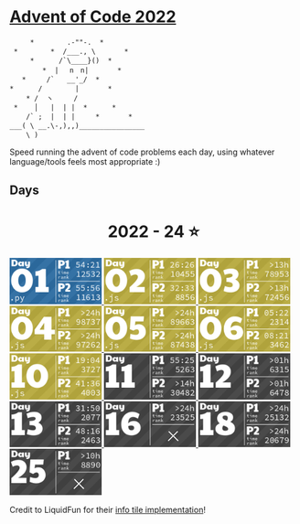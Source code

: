 # [Advent of Code 2022](https://adventofcode.com/2022/)

```
     *        .-""-.  *
 *        *  /___., \       *
     *      /`\____}()  *
        *  | 　n　n|       *
   *     /`   __'_/  *
*      /        |       *
    * /  ヽ     /
 *    │   |  | |  *      *
    /` ;  |  | |     *       *
___( \ __.\-,),,)________________
    \ )
```

Speed running the advent of code problems each day,
using whatever language/tools feels most appropriate :)

## Days

<!-- AOC TILES BEGIN -->
<h1 align="center">
  2022 - 24 ⭐
</h1>
<a href="2022/01/soln_calories.py">
  <img src="assets/2022/01.png" width="161px">
</a>
<a href="2022/02/soln_rps.js">
  <img src="assets/2022/02.png" width="161px">
</a>
<a href="2022/03/soln_bags.js">
  <img src="assets/2022/03.png" width="161px">
</a>
<a href="2022/04/soln_cleaning.js">
  <img src="assets/2022/04.png" width="161px">
</a>
<a href="2022/05/soln_towers.js">
  <img src="assets/2022/05.png" width="161px">
</a>
<a href="2022/06/soln_markers.js">
  <img src="assets/2022/06.png" width="161px">
</a>
<a href="2022/10/soln_pixels.js">
  <img src="assets/2022/10.png" width="161px">
</a>
<a href="None">
  <img src="assets/2022/11.png" width="161px">
</a>
<a href="None">
  <img src="assets/2022/12.png" width="161px">
</a>
<a href="None">
  <img src="assets/2022/13.png" width="161px">
</a>
<a href="None">
  <img src="assets/2022/16.png" width="161px">
</a>
<a href="None">
  <img src="assets/2022/18.png" width="161px">
</a>
<a href="None">
  <img src="assets/2022/25.png" width="161px">
</a>
<!-- AOC TILES END -->

Credit to LiquidFun for their [info tile implementation](https://github.com/LiquidFun/adventofcode/blob/main/AoCTiles/README.md)!
